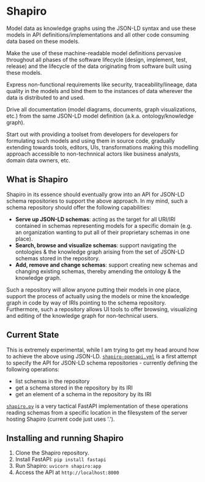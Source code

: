 # Shapiro
Model data as knowledge graphs using the JSON-LD syntax and use these models in API definitions/implementations and all other code consuming data based on these models.

Make the use of these machine-readable model definitions pervasive throughout all phases of the software lifecycle (design, implement, test, release) and the lifecycle of the data originating from software built using these models.

Express non-functional requirements like security, traceability/lineage, data quality in the models and bind them to the instances of data wherever the data is distributed to and used.

Drive all documentation (model diagrams, documents, graph visualizations, etc.) from the same JSON-LD model definition (a.k.a. ontology/knowledge graph).

Start out with providing a toolset from developers for developers for formulating such models and using them in source code, gradually extending towards tools, editors, UIs, transformations making this modelling approach accessible to non-technnical actors like business analysts, domain data owners, etc.

## What is Shapiro
Shapiro in its essence should eventually grow into an API for JSON-LD schema repositories to support the above approach. In my mind, such a schema repository should offer the following capabilities:

- **Serve up JSON-LD schemas**: acting as the target for all URI/IRI contained in schemas representing models for a specific domain (e.g. an organization wanting to put all of their proprietary schemas in one place).
- **Search, browse and visualize schemas**: support navigating the ontologies & the knowledge graph arising from the set of JSON-LD schemas stored in the repository.
- **Add, remove and change schemas**: support creating new schemas and changing existing schemas, thereby amending the ontology & the knowledge graph.

Such a repository will allow anyone putting their models in one place, support the process of actually using the models or mine the knowledge graph in code by way of IRIs pointing to the schema repository. Furthermore, such a repository allows UI tools to offer browsing, visualizing and editing of the knowledge graph for non-technical users.

## Current State
This is extremely experimental, while I am trying to get my head around how to achieve the above using JSON-LD. [`shapiro-openapi.yml`](https://github.com/mathiasrichter/shapiro/blob/main/shapiro-openapi.yml) is a first attempt to specify the API for JSON-LD schema repositories - currently defining the following operations:

- list schemas in the repository
- get a schema stored in the repository by its IRI
- get an element of a schema in the repository by its IRI

[`shapiro.py`](https://github.com/mathiasrichter/shapiro/blob/main/shapiro.py) is a very tactical FastAPI implementation of these operations reading schemas from a specific location in the filesystem of the server hosting Shapiro (current code just uses '.').

## Installing and running Shapiro
1. Clone the Shapiro repository.
2. Install FastAPI: `pip install fastapi`
3. Run Shapiro: `uvicorn shapiro:app`
4. Access the API at `http://localhost:8000`
